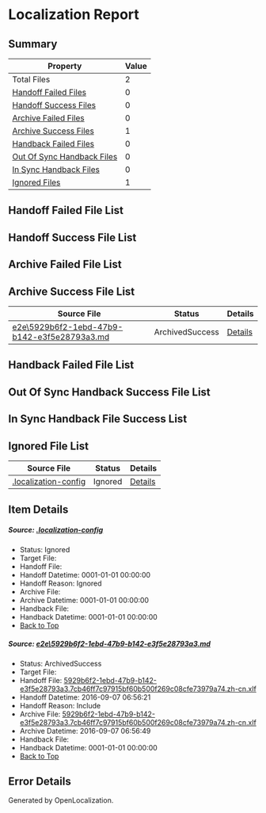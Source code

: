 # <a name='report-top'></a> Localization Report

## Summary
 Property | Value 
 -------- | ----- 
 Total Files | 2
[ Handoff Failed Files ](#handoff-failed-list)| 0
[ Handoff Success Files ](#handoff-success-list)| 0
[ Archive Failed Files ](#archive-failed-list)| 0
[ Archive Success Files ](#archive-success-list)| 1
[ Handback Failed Files ](#handback-failed-list)| 0
[ Out Of Sync Handback Files ](#outofsync-handback-success-list)| 0
[ In Sync Handback Files ](#insync-handback-success-list)| 0
[ Ignored Files ](#ignored-list)| 1

## <a name='handoff-failed-list'></a> Handoff Failed File List

## <a name='handoff-success-list'></a> Handoff Success File List

## <a name='archive-failed-list'></a> Archive Failed File List

## <a name='archive-success-list'></a> Archive Success File List
 Source File | Status | Details 
 ----------- | ------ | ------- 
 [e2e\5929b6f2-1ebd-47b9-b142-e3f5e28793a3.md](https://github.com/OpenLocalizationTestOrg/ol-test0/blob/3accdb512433aeb25aa5bf2c1e9026dd274bd642/e2e/5929b6f2-1ebd-47b9-b142-e3f5e28793a3.md) | ArchivedSuccess | [Details](#4be7bcdf44591618c31513f0f66489b3b90fd4621)

## <a name='handback-failed-list'></a> Handback Failed File List

## <a name='outofsync-handback-success-list'></a> Out Of Sync Handback Success File List

## <a name='insync-handback-success-list'></a> In Sync Handback File Success List

## <a name='ignored-list'></a> Ignored File List
 Source File | Status | Details 
 ----------- | ------ | ------- 
 [.localization-config](https://github.com/OpenLocalizationTestOrg/ol-test0/blob/3accdb512433aeb25aa5bf2c1e9026dd274bd642/.localization-config) | Ignored | [Details](#3d4f252ac210baf56311d7e97dcc2db10974dbd20)

## Item Details
##### <a name='3d4f252ac210baf56311d7e97dcc2db10974dbd20'></a> Source: [.localization-config](https://github.com/OpenLocalizationTestOrg/ol-test0/blob/3accdb512433aeb25aa5bf2c1e9026dd274bd642/.localization-config)
* Status: Ignored
* Target File: 
* Handoff File: 
* Handoff Datetime: 0001-01-01 00:00:00
* Handoff Reason: Ignored
* Archive File: 
* Archive Datetime: 0001-01-01 00:00:00
* Handback File: 
* Handback Datetime: 0001-01-01 00:00:00
* [Back to Top](#report-top)

##### <a name='4be7bcdf44591618c31513f0f66489b3b90fd4621'></a> Source: [e2e\5929b6f2-1ebd-47b9-b142-e3f5e28793a3.md](https://github.com/OpenLocalizationTestOrg/ol-test0/blob/3accdb512433aeb25aa5bf2c1e9026dd274bd642/e2e/5929b6f2-1ebd-47b9-b142-e3f5e28793a3.md)
* Status: ArchivedSuccess
* Target File: 
* Handoff File: [5929b6f2-1ebd-47b9-b142-e3f5e28793a3.7cb46ff7c97915bf60b500f269c08cfe73979a74.zh-cn.xlf](https://github.com/OpenLocalizationTestOrg/ol-test0-handoff/blob/3e92db959d6c38ccf9e475839b3351257631b9a6/ol-handoff/OpenLocalizationTestOrg/ol-test0-zhcn/ci/ht/5929b6f2-1ebd-47b9-b142-e3f5e28793a3.7cb46ff7c97915bf60b500f269c08cfe73979a74.zh-cn.xlf)
* Handoff Datetime: 2016-09-07 06:56:21
* Handoff Reason: Include
* Archive File: [5929b6f2-1ebd-47b9-b142-e3f5e28793a3.7cb46ff7c97915bf60b500f269c08cfe73979a74.zh-cn.xlf](https://github.com/OpenLocalizationTestOrg/ol-test0-handoff/blob/742f3f9b46c6916b169154d8b8d60fd8d94187ec/ol-archive/OpenLocalizationTestOrg/ol-test0-zhcn/ci/ht/5929b6f2-1ebd-47b9-b142-e3f5e28793a3.7cb46ff7c97915bf60b500f269c08cfe73979a74.zh-cn.xlf)
* Archive Datetime: 2016-09-07 06:56:49
* Handback File: 
* Handback Datetime: 0001-01-01 00:00:00
* [Back to Top](#report-top)


## Error Details

Generated by OpenLocalization.
